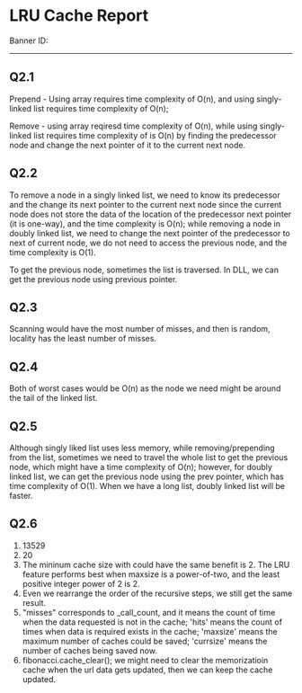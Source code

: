 <!-- #region -->
# LRU Cache Report

Banner ID: 

-----

## Q2.1
Prepend - Using array requires time complexity of O(n), and using singly-linked list requires time complexity of O(n);

Remove - using array reqiresd time complexity of O(n), while using singly-linked list requires time complexity of is O(n) by finding the predecessor node and change the next pointer of it to the current next node.


## Q2.2
To remove a node in a singly linked list, we need to know its predecessor and the change its next pointer to the current next node since the current node does not store the data of the location of the predecessor next pointer (it is one-way), and the time complexity is O(n); while removing a node in doubly linked list, we need to change the next pointer of the predecessor to next of current node, we do not need to access the previous node, and the time complexity is O(1).  

To get the previous node, sometimes the list is traversed. In DLL, we can get the previous node using previous pointer.


## Q2.3

Scanning would have the most number of misses, and then is random, locality has the least number of misses. 

## Q2.4

Both of worst cases would be O(n) as the node we need might be around the tail of the linked list.  

## Q2.5

Although singly liked list uses less memory, while removing/prepending from the list, sometimes we need to travel the whole list to get the previous node, which might have a time complexity of O(n); however, for doubly linked list, we can get the previous node using the prev pointer, which has time complexity of O(1). When we have a long list, doubly linked list will be faster. 

## Q2.6

1. 13529
2. 20
3. The mininum cache size with could have the same benefit is 2. The LRU feature performs best when maxsize is a power-of-two, and the least positive integer power of 2 is 2. 
4. Even we rearrange the order of the recursive steps, we still get the same result. 
5. "misses" corresponds to _call_count, and it means the count of time when the data requested is not in the cache; 'hits' means the count of times when data is required exists in the cache; 'maxsize' means the maximum number of caches could be saved; 'currsize' means the number of caches being saved now. 
6. fibonacci.cache_clear(); we might need to clear the memorizatioin cache when the url data gets updated, then we can keep the cache updated. 
<!-- #endregion -->
